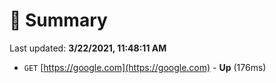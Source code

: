 # 📖 Summary
Last updated: **3/22/2021, 11:48:11 AM**

- `GET` [https://google.com](https://google.com) - **Up** (176ms)
